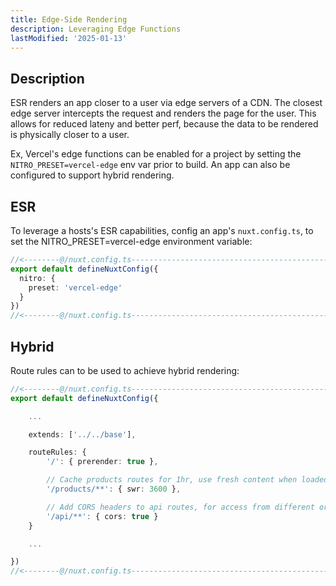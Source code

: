 ```yaml
---
title: Edge-Side Rendering
description: Leveraging Edge Functions
lastModified: '2025-01-13'
---
```


## Description

ESR renders an app closer to a user via edge servers of a CDN.  The closest edge server intercepts the request and renders the page for the user. This allows for reduced lateny and better perf, because the data to be rendered is physically closer to a user.

Ex, Vercel's edge functions can be enabled for a project by setting the `NITRO_PRESET=vercel-edge` env var prior to build.
An app can also be configured to support hybrid rendering.

## ESR

To leverage a hosts's ESR capabilities, config an app's `nuxt.config.ts`, to set the NITRO_PRESET=vercel-edge environment variable:

```ts
//<--------@/nuxt.config.ts---------------------------------------------------->
export default defineNuxtConfig({
  nitro: {
    preset: 'vercel-edge'
  }
})
//<--------@/nuxt.config.ts---------------------------------------------------->

```

## Hybrid

Route rules can to be used to achieve hybrid rendering:

```ts
//<--------@/nuxt.config.ts---------------------------------------------------->
export default defineNuxtConfig({

    ...

    extends: ['../../base'],

    routeRules: {
        '/': { prerender: true },

        // Cache products routes for 1hr, use fresh content when loaded
        '/products/**': { swr: 3600 },

        // Add CORS headers to api routes, for access from different origins
        '/api/**': { cors: true }
    }

    ...

})
//<--------@/nuxt.config.ts---------------------------------------------------->
```
